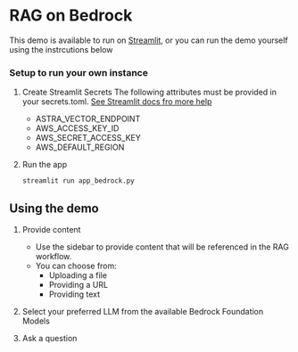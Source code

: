 # RAG on Bedrock

This demo is available to run on [Streamlit](https://aws-summit-sydney-2024-demo.streamlit.app), or you can run the demo yourself using the instrcutions below


### Setup to run your own instance

1. Create Streamlit Secrets
The following attributes must be provided in your secrets.toml.
[See Streamlit docs fro more help](https://docs.streamlit.io/develop/concepts/connections/secrets-management)

    - ASTRA_VECTOR_ENDPOINT
    - AWS_ACCESS_KEY_ID
    - AWS_SECRET_ACCESS_KEY
    - AWS_DEFAULT_REGION

2. Run the app

    `streamlit run app_bedrock.py`



## Using the demo

1. Provide content

    - Use the sidebar to provide content that will be referenced in the RAG workflow.
    - You can choose from:
        - Uploading a file
        - Providing a URL 
        - Providing text

2. Select your preferred LLM from the available Bedrock Foundation Models

3. Ask a question
